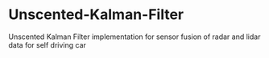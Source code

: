 # Unscented-Kalman-Filter
Unscented Kalman Filter implementation for sensor fusion of radar and lidar data for self driving car
